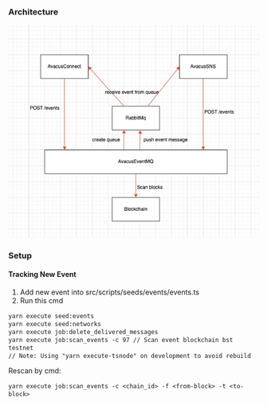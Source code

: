 
### Architecture

![diagram](/docs/images/diagram.jpg)

### Setup

#### Tracking New Event

1. Add new event into src/scripts/seeds/events/events.ts
2. Run this cmd
```
yarn execute seed:events
yarn execute seed:networks
yarn execute job:delete_delivered_messages
yarn execute job:scan_events -c 97 // Scan event blockchain bst testnet
// Note: Using "yarn execute-tsnode" on development to avoid rebuild
```

Rescan  by cmd:
```
yarn execute job:scan_events -c <chain_id> -f <from-block> -t <to-block>
```